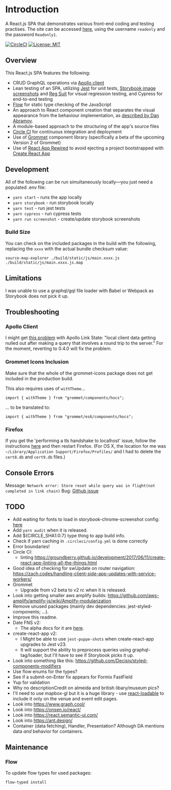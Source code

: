 # Introduction

A React.js SPA that demonstrates various front-end coding and testing practises. The site can be accessed [here](https://www.artfully-admin.site/), using the username `readonly` and the password `Readonly1`.

[![CircleCI](https://circleci.com/gh/stevejay/artfullylondon-web-admin/tree/master.svg?style=svg)](https://circleci.com/gh/stevejay/artfullylondon-web-admin/tree/master)
[![License: MIT](https://img.shields.io/badge/License-MIT-yellow.svg)](https://opensource.org/licenses/MIT)

## Overview

This React.js SPA features the following:

- CRUD GraphQL operations via [Apollo client](https://www.apollographql.com/docs/react/)
- Lean testing of an SPA, utilizing [Jest](https://jestjs.io/) for unit tests, [Storybook image screenshots](https://github.com/tsuyoshiwada/storybook-chrome-screenshot) and [Reg Suit](https://github.com/reg-viz/reg-suit) for visual regression testing, and Cypress for end-to-end testing
- [Flow](https://flow.org/) for static type checking of the JavaScript
- An approach to React component creation that separates the visual appearance from the behaviour implementation, as [described by Dan Abramov](https://medium.com/@dan_abramov/smart-and-dumb-components-7ca2f9a7c7d0).
- A module-based approach to the structuring of the app's source files
- [Circle CI](https://circleci.com/) for continuous integration and deployment
- Use of [Grommet](http://grommet.io/) component library (specifically a beta of the upcoming Version 2 of Grommet)
- Use of [React App Rewired](https://github.com/timarney/react-app-rewired) to avoid ejecting a project bootstrapped with [Create React App](https://github.com/facebookincubator/create-react-app)

## Development

All of the following can be run simultaneously locally&mdash;you just need a populated .env file:

- `yarn start` - runs the app locally
- `yarn storybook` - run storybook locally
- `yarn test` - run jest tests
- `yarn cypress` - run cypress tests
- `yarn run screenshot` - create/update storybook screenshots

### Build Size

You can check on the included packages in the build with the following, replacing the `xxxx` with the actual bundle checksum value:

```
source-map-explorer ./build/static/js/main.xxxx.js ./build/static/js/main.xxxx.js.map
```

## Limitations

I was unable to use a graphql/gql file loader with Babel or Webpack as Storybook does not pick it up.

## Troubleshooting

### Apollo Client

I might get [this problem](https://github.com/apollographql/apollo-link-state/issues/262) with Apollo Link State: "local client data getting nulled out after making a query that involves a round trip to the server." For the moment, reverting to 0.4.0 will fix the problem.

### Grommet Icons Inclusion

Make sure that the whole of the grommet-icons package does not get included in the production build.

This also requires uses of `withTheme`...

```
import { withTheme } from "grommet/components/hocs";
```

... to be translated to:

```
import { withTheme } from "grommet/es6/components/hocs";
```

### Firefox

If you get the 'performing a tls handshake to localhost' issue, follow the instructions [here](https://kb.mit.edu/confluence/display/istcontrib/Deleting+Cert8.db+for+Firefox) and then restart Firefox. (For OS X, the location for me was `~/Library/Application Support/Firefox/Profiles/` and I had to delete the `cert8.db` and `cert9.db` files.)

## Console Errors

Message: `Network error: Store reset while query was in flight(not completed in link chain)`
Bug: [Github issue](https://github.com/apollographql/apollo-client/issues/3766)

## TODO

- Add waiting for fonts to load in storybook-chrome-screenshot config: [here](https://github.com/tsuyoshiwada/storybook-chrome-screenshot#full-control-the-screenshot-timing)
- Add `yarn audit` when it is released.
- Add ${CIRCLE_SHA1:0:7} type thing to app build info.
- Check if yarn caching in `.circleci/config.yml` is done correctly
- Error boundaries!
- Circle CI:
  - linting
    https://groundberry.github.io/development/2017/06/11/create-react-app-linting-all-the-things.html
- Good idea of checking for swUpdate on router navigation:
  https://zach.codes/handling-client-side-app-updates-with-service-workers/
- Grommet
  - Upgrade from v2 beta to v2 rc when it is released.
- Look into getting smaller aws amplify builds: https://github.com/aws-amplify/amplify-js/wiki/Amplify-modularization
- Remove unused packages (mainly dev dependencies: jest-styled-components; ...).
- Improve this readme.
- Date FNS v2:
  - The alpha docs for it are [here](https://date-fns.org/v2.0.0-alpha.11/docs/parse).
- create-react-app v2:
  - I Might be able to use `jest-puppe-shots` when create-react-app upgrades to Jest v23.
  - It will support the ability to preprocess queries using graphql-tag/loader, but I'll have to see if Storybook picks it up.
- Look into something like this: https://github.com/Decisiv/styled-components-modifiers
- Use flow enums for the types?
- See if a submit-on-Enter fix appears for Formix FastField
- Yup for validation
- Why no descriptionCredit on almeida and british libary/museum pics?
- I'll need to use mapbox-gl but it is a huge library - use [react-loadable](https://github.com/jamiebuilds/react-loadable) to include it only on the venue and event edit pages.
- Look into https://www.graph.cool/
- Look into https://onsen.io/react/
- Look into https://react.semantic-ui.com/
- Look into https://ant.design/
- Container (data fetching), Handler, Presentation? Although DA mentions data _and_ behavior for containers.

## Maintenance

### Flow

To update flow types for used packages:

```
flow-typed install
```

